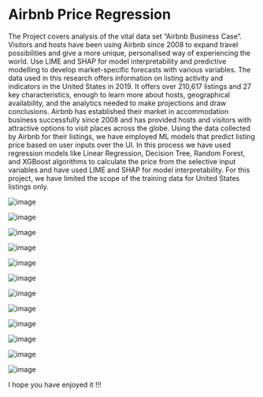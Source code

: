# Airbnb Price Regression

The Project covers analysis of the vital data set “Airbnb Business Case”. Visitors and hosts have been using Airbnb since 2008 to expand travel possibilities and give a more unique, personalised way of experiencing the world. Use LIME and SHAP for model interpretability and predictive modelling to develop market-specific forecasts with various variables. The data used in this research offers information on listing activity and indicators in the United States in 2019. It offers over 210,617 listings and 27 key characteristics, enough to learn more about hosts, geographical availability, and the analytics needed to make projections and draw conclusions.
Airbnb has established their market in accommodation business successfully since 2008 and has provided hosts and visitors with attractive options to visit places across the globe. Using the data collected by Airbnb for their listings, we have employed ML models that predict listing price based on user inputs over the UI. In this process we have used regression models like Linear Regression, Decision Tree, Random Forest, and XGBoost algorithms to calculate the price from the selective input variables and have used LIME and SHAP for model interpretability. For this project, we have limited the scope of the training data for United States listings only.


![image](https://user-images.githubusercontent.com/50405283/169144227-5d519daa-a623-4b54-b2bc-a1b5fdf7b7ca.png)

![image](https://user-images.githubusercontent.com/50405283/169144263-1178da15-438e-481b-8176-088533c71b4b.png)

![image](https://user-images.githubusercontent.com/50405283/169144290-cc324aaa-1ee0-42b0-b786-b2f0aff324d0.png)

![image](https://user-images.githubusercontent.com/50405283/169144317-91795205-f07d-4b39-8c27-62baa102edf2.png)

![image](https://user-images.githubusercontent.com/50405283/169144351-8b1ec1cc-e614-46c1-ab9d-57d4b4e538ca.png)

![image](https://user-images.githubusercontent.com/50405283/169144376-87642ac6-39d3-4b1b-a374-fc62aab51685.png)

![image](https://user-images.githubusercontent.com/50405283/174459231-2ee82b77-a27f-421f-a480-ccf1ae2b6940.png)

![image](https://user-images.githubusercontent.com/50405283/174459230-0c119fc0-7408-4fd1-bec3-338cb33994c8.png)

![image](https://user-images.githubusercontent.com/50405283/174459223-02b050d6-4ca9-4d69-8c9f-dddeceef1dba.png)

![image](https://user-images.githubusercontent.com/50405283/174459214-ba859dfb-a27b-4822-afb3-430e0b98e3c8.png)

![image](https://user-images.githubusercontent.com/50405283/169144499-de80c085-7000-4f33-a3ac-42b72d010046.png)

![image](https://user-images.githubusercontent.com/50405283/169144737-46e4e9eb-f868-422d-b0cc-4fb107d9829f.png)

I hope you have enjoyed it !!!
